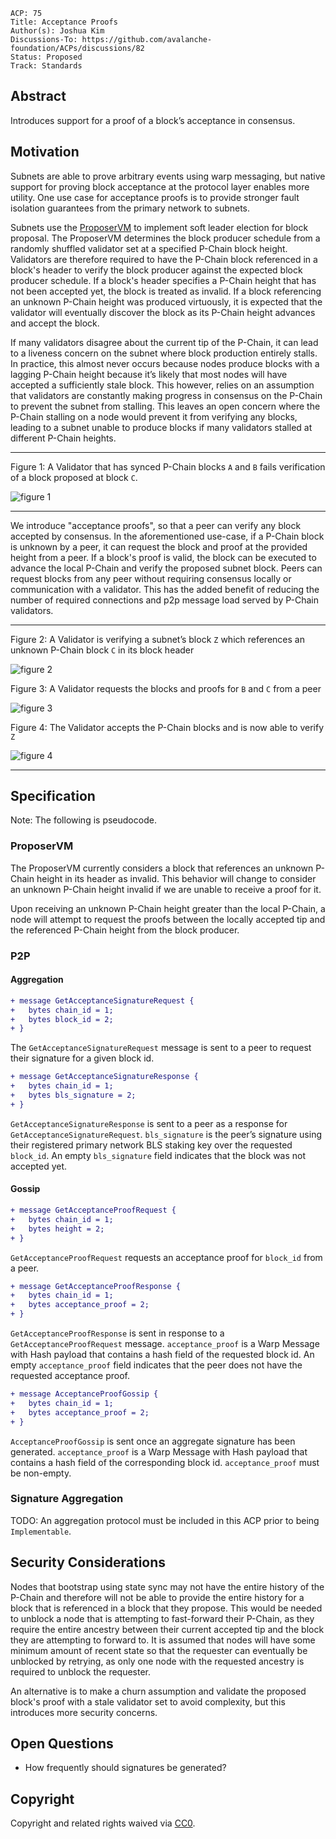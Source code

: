```text
ACP: 75
Title: Acceptance Proofs
Author(s): Joshua Kim
Discussions-To: https://github.com/avalanche-foundation/ACPs/discussions/82
Status: Proposed
Track: Standards
```

## Abstract

Introduces support for a proof of a block’s acceptance in consensus.

## Motivation

Subnets are able to prove arbitrary events using warp messaging, but native support for proving block acceptance at the protocol layer enables more utility. One use case for acceptance proofs is to provide stronger fault isolation guarantees from the primary network to subnets.

Subnets use the [ProposerVM](https://github.com/ava-labs/avalanchego/blob/416fbdf1f783c40f21e7009a9f06d192e69ba9b5/vms/proposervm/README.md) to implement soft leader election for block proposal. The ProposerVM determines the block producer schedule from a randomly shuffled validator set at a specified P-Chain block height. Validators are therefore required to have the P-Chain block referenced in a block's header to verify the block producer against the expected block producer schedule. If a block's header specifies a P-Chain height that has not been accepted yet, the block is treated as invalid. If a block referencing an unknown P-Chain height was produced virtuously, it is expected that the validator will eventually discover the block as its P-Chain height advances and accept the block.

If many validators disagree about the current tip of the P-Chain, it can lead to a liveness concern on the subnet where block production entirely stalls. In practice, this almost never occurs because nodes produce blocks with a lagging P-Chain height because it’s likely that most nodes will have accepted a sufficiently stale block. This however, relies on an assumption that validators are constantly making progress in consensus on the P-Chain to prevent the subnet from stalling. This leaves an open concern where the P-Chain stalling on a node would prevent it from verifying any blocks, leading to a subnet unable to produce blocks if many validators stalled at different P-Chain heights.

---

Figure 1: A Validator that has synced P-Chain blocks `A` and `B` fails verification of a block proposed at block `C`.

![figure 1](./1.jpg)

---

We introduce "acceptance proofs", so that a peer can verify any block accepted by consensus. In the aforementioned use-case, if a P-Chain block is unknown by a peer, it can request the block and proof at the provided height from a peer. If a block's proof is valid, the block can be executed to advance the local P-Chain and verify the proposed subnet block. Peers can request blocks from any peer without requiring consensus locally or communication with a validator. This has the added benefit of reducing the number of required connections and p2p message load served by P-Chain validators.

---

Figure 2: A Validator is verifying a subnet’s block `Z` which references an unknown P-Chain block `C` in its block header

![figure 2](./2.jpg)

Figure 3: A Validator requests the blocks and proofs for `B` and `C` from a peer

![figure 3](./3.jpg)

Figure 4: The Validator accepts the P-Chain blocks and is now able to verify `Z`

![figure 4](./4.jpg)

---

## Specification

Note: The following is pseudocode.

### ProposerVM

The ProposerVM currently considers a block that references an unknown P-Chain height in its header as invalid. This behavior will change to consider an unknown P-Chain height invalid if we are unable to receive a proof for it.

Upon receiving an unknown P-Chain height greater than the local P-Chain, a node will attempt to request the proofs between the locally accepted tip and the referenced P-Chain height from the block producer.

### P2P

#### Aggregation

```diff
+ message GetAcceptanceSignatureRequest {
+   bytes chain_id = 1;
+   bytes block_id = 2;
+ }
```

The `GetAcceptanceSignatureRequest` message is sent to a peer to request their signature for a given block id.

```diff
+ message GetAcceptanceSignatureResponse {
+   bytes chain_id = 1;
+   bytes bls_signature = 2;
+ }
```

`GetAcceptanceSignatureResponse` is sent to a peer as a response for `GetAcceptanceSignatureRequest`. `bls_signature` is the peer’s signature using their registered primary network BLS staking key over the requested `block_id`. An empty `bls_signature` field indicates that the block was not accepted yet.

#### Gossip
```diff
+ message GetAcceptanceProofRequest {
+   bytes chain_id = 1;
+   bytes height = 2;
+ }
```

`GetAcceptanceProofRequest` requests an acceptance proof for `block_id` from a peer.

```diff
+ message GetAcceptanceProofResponse {
+   bytes chain_id = 1;
+   bytes acceptance_proof = 2;
+ }
```

`GetAcceptanceProofResponse` is sent in response to a `GetAcceptanceProofRequest` message. `acceptance_proof` is a Warp Message with Hash payload that contains a hash field of the requested block id. An empty `acceptance_proof` field indicates that the peer does not have the requested acceptance proof.

```diff
+ message AcceptanceProofGossip {
+   bytes chain_id = 1;
+   bytes acceptance_proof = 2;
+ }
```

`AcceptanceProofGossip` is sent once an aggregate signature has been generated. `acceptance_proof` is a Warp Message with Hash payload that contains a hash field of the corresponding block id. `acceptance_proof` must be non-empty.

### Signature Aggregation

TODO: An aggregation protocol must be included in this ACP prior to being `Implementable`.

## Security Considerations

Nodes that bootstrap using state sync may not have the entire history of the
P-Chain and therefore will not be able to provide the entire history for a block
that is referenced in a block that they propose. This would be needed to unblock a node that is attempting to fast-forward their P-Chain, as they require the entire ancestry between their current accepted tip and the block they are attempting to forward to. It is assumed that nodes will have some minimum amount of recent state so that the requester can eventually be unblocked by retrying, as only one node with the requested ancestry is required to unblock the requester.

An alternative is to make a churn assumption and validate the proposed block's proof with a stale validator set to avoid complexity, but this introduces more security concerns.

## Open Questions

* How frequently should signatures be generated?

## Copyright

Copyright and related rights waived via [CC0](https://creativecommons.org/publicdomain/zero/1.0/).
